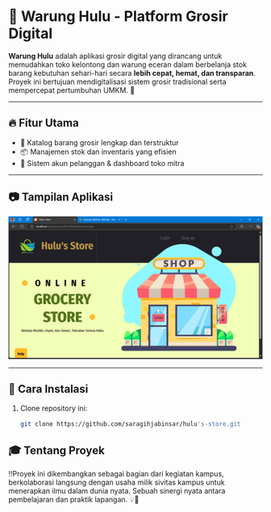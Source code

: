 # 🏪 Warung Hulu - Platform Grosir Digital

**Warung Hulu** adalah aplikasi grosir digital yang dirancang untuk memudahkan toko kelontong dan warung eceran dalam berbelanja stok barang kebutuhan sehari-hari secara **lebih cepat, hemat, dan transparan**.  
Proyek ini bertujuan mendigitalisasi sistem grosir tradisional serta mempercepat pertumbuhan UMKM. 🚚

---

## 🔥 Fitur Utama

- 🛒 Katalog barang grosir lengkap dan terstruktur
- 📦 Manajemen stok dan inventaris yang efisien
- 👥 Sistem akun pelanggan & dashboard toko mitra

---

## 📷 Tampilan Aplikasi

![Tampilan Dashboard](Example/dashboard.png)

---

## 🚀 Cara Instalasi

1. Clone repository ini:
   ```bash
   git clone https://github.com/saragihjabinsar/hulu's-store.git
   ```

## 🎓 Tentang Proyek

 ‼️Proyek ini dikembangkan sebagai bagian dari kegiatan kampus,
berkolaborasi langsung dengan usaha milik sivitas kampus untuk menerapkan ilmu dalam dunia nyata.
Sebuah sinergi nyata antara pembelajaran dan praktik lapangan. 💡🤝
